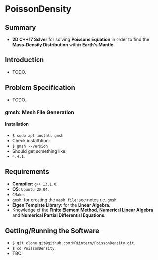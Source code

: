 # PoissonDensity
## Summary
* __2D C++17 Solver__ for solving __Poissons Equation__ in order to find the __Mass-Density Distribution__ within __Earth's Mantle__.

## Introduction
* TODO.

## Problem Specification
* TODO.

### gmsh: Mesh File Generation
#### Installation
* `$ sudo apt install gmsh`
* Check installation:
* `$ gmsh --version`
* Should get something like:
* `4.4.1`.
## Requirements
* __Compiler__: `g++ 13.1.0`.
* __OS__: `Ubuntu 20.04`.
* `CMake`.
* `gmsh`: for creating the `mesh file`; see notes r.e. `gmsh`.
* __Eigen Template Library__: for the __Linear Algebra__.
* Knowledge of the __Finite Element Method__, __Numerical Linear Algebra__ and __Numerical Partial Differential Equations__.

## Getting/Running the Software
* `$ git clone git@github.com:MRLintern/PoissonDensity.git`.
* `$ cd PoissonDensity`.
* TBC.
